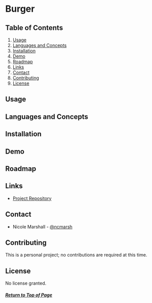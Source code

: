 # Burger



## Table of Contents

1. [Usage](#Usage)
1. [Languages and Concepts](#Languages-and-Concepts)
1. [Installation](#Installation)
1. [Demo](#Demo)
1. [Roadmap](#Roadmap)
1. [Links](#Links)
1. [Contact](#Contact)
1. [Contributing](#Contributing)
1. [License](#License)

## Usage



## Languages and Concepts



## Installation



## Demo



## Roadmap



## Links

- [Project Repository](https://github.com/ncmarsh/burger)

## Contact

- Nicole Marshall - [@ncmarsh](https://github.com/ncmarsh)

## Contributing

This is a personal project; no contributions are required at this time.

## License

No license granted.

##### [Return to Top of Page](#Burger)
